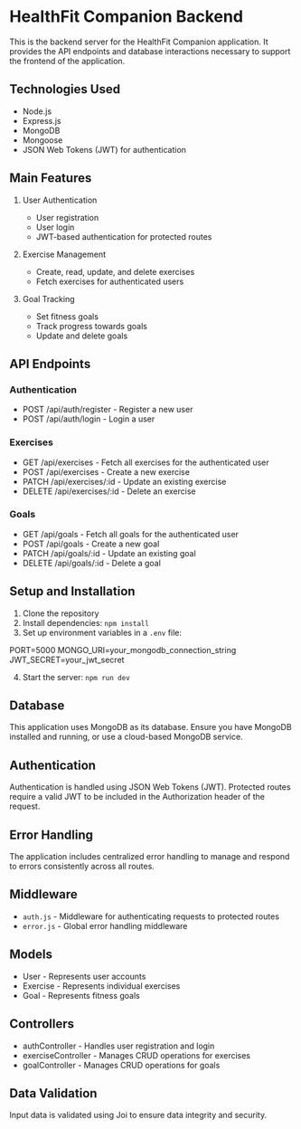 # HealthFit Companion Backend

This is the backend server for the HealthFit Companion application. It provides the API endpoints and database interactions necessary to support the frontend of the application.

## Technologies Used

- Node.js
- Express.js
- MongoDB
- Mongoose
- JSON Web Tokens (JWT) for authentication

## Main Features

1. User Authentication
   - User registration
   - User login
   - JWT-based authentication for protected routes

2. Exercise Management
   - Create, read, update, and delete exercises
   - Fetch exercises for authenticated users

3. Goal Tracking
   - Set fitness goals
   - Track progress towards goals
   - Update and delete goals

## API Endpoints

### Authentication

- POST /api/auth/register - Register a new user
- POST /api/auth/login - Login a user

### Exercises

- GET /api/exercises - Fetch all exercises for the authenticated user
- POST /api/exercises - Create a new exercise
- PATCH /api/exercises/:id - Update an existing exercise
- DELETE /api/exercises/:id - Delete an exercise

### Goals

- GET /api/goals - Fetch all goals for the authenticated user
- POST /api/goals - Create a new goal
- PATCH /api/goals/:id - Update an existing goal
- DELETE /api/goals/:id - Delete a goal

## Setup and Installation

1. Clone the repository
2. Install dependencies: `npm install`
3. Set up environment variables in a `.env` file:

PORT=5000
MONGO_URI=your_mongodb_connection_string
JWT_SECRET=your_jwt_secret

4. Start the server: `npm run dev`

## Database

This application uses MongoDB as its database. Ensure you have MongoDB installed and running, or use a cloud-based MongoDB service.

## Authentication

Authentication is handled using JSON Web Tokens (JWT). Protected routes require a valid JWT to be included in the Authorization header of the request.

## Error Handling

The application includes centralized error handling to manage and respond to errors consistently across all routes.

## Middleware

- `auth.js` - Middleware for authenticating requests to protected routes
- `error.js` - Global error handling middleware

## Models

- User - Represents user accounts
- Exercise - Represents individual exercises
- Goal - Represents fitness goals

## Controllers

- authController - Handles user registration and login
- exerciseController - Manages CRUD operations for exercises
- goalController - Manages CRUD operations for goals

## Data Validation

Input data is validated using Joi to ensure data integrity and security.
